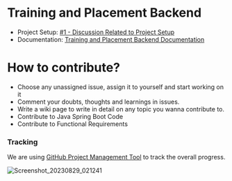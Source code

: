 # Training and Placement Backend

- Project Setup: [#1 - Discussion Related to Project Setup](https://github.com/jhasuraj01/tnp-backend/issues/1)
- Documentation: [Training and Placement Backend Documentation](https://github.com/jhasuraj01/tnp-backend/wiki)

# How to contribute?
- Choose any unassigned issue, assign it to yourself and start working on it
- Comment your doubts, thoughts and learnings in issues.
- Write a wiki page to write in detail on any topic you wanna contribute to.
- Contribute to Java Spring Boot Code
- Contribute to Functional Requirements

### Tracking

We are using [GitHub Project Management Tool](https://github.com/users/jhasuraj01/projects/3/views/1) to track the overall progress.

![Screenshot_20230829_021241](https://github.com/jhasuraj01/tnp-backend/assets/44930179/fb413eb8-c7d1-4b65-8ed2-c9b0f115a51d)

